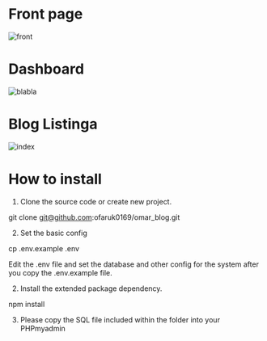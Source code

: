  # Front page 

![front](https://user-images.githubusercontent.com/47423327/84578846-c180ef00-adc0-11ea-9715-cf9c1019ba42.png)

# Dashboard

![blabla](https://user-images.githubusercontent.com/47423327/84578878-0573f400-adc1-11ea-9496-48ddf56d6612.png)

# Blog Listinga 

![index](https://user-images.githubusercontent.com/47423327/84578889-22102c00-adc1-11ea-8726-596842154a38.png)


# How to install
1. Clone the source code or create new project.

git clone git@github.com:ofaruk0169/omar_blog.git

2. Set the basic config

cp .env.example .env

Edit the .env file and set the database and other config for the system after you copy the .env.example file.

2. Install the extended package dependency.

npm install

3. Please copy the SQL file included within the folder into your PHPmyadmin 
